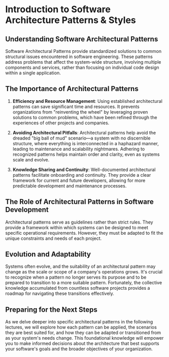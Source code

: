 # Introduction to Software Architecture Patterns & Styles

## Understanding Software Architectural Patterns

Software Architectural Patterns provide standardized solutions to common structural issues encountered in software engineering. These patterns address problems that affect the system-wide structure, involving multiple components and services, rather than focusing on individual code design within a single application.

## The Importance of Architectural Patterns

1. **Efficiency and Resource Management**: Using established architectural patterns can save significant time and resources. It prevents organizations from "reinventing the wheel" by leveraging proven solutions to common problems, which have been refined through the experiences of other projects and companies.
2. **Avoiding Architectural Pitfalls**: Architectural patterns help avoid the dreaded "big ball of mud" scenario—a system with no discernible structure, where everything is interconnected in a haphazard manner, leading to maintenance and scalability nightmares. Adhering to recognized patterns helps maintain order and clarity, even as systems scale and evolve.

3. **Knowledge Sharing and Continuity**: Well-documented architectural patterns facilitate onboarding and continuity. They provide a clear framework for current and future developers, allowing for more predictable development and maintenance processes.

## The Role of Architectural Patterns in Software Development

Architectural patterns serve as guidelines rather than strict rules. They provide a framework within which systems can be designed to meet specific operational requirements. However, they must be adapted to fit the unique constraints and needs of each project.

## Evolution and Adaptability

Systems often evolve, and the suitability of an architectural pattern may change as the scale or scope of a company's operations grows. It's crucial to recognize when a pattern no longer serves its purpose and to be prepared to transition to a more suitable pattern. Fortunately, the collective knowledge accumulated from countless software projects provides a roadmap for navigating these transitions effectively.

## Preparing for the Next Steps

As we delve deeper into specific architectural patterns in the following lectures, we will explore how each pattern can be applied, the scenarios they are best suited for, and how they can be adapted or transitioned from as your system's needs change. This foundational knowledge will empower you to make informed decisions about the architecture that best supports your software's goals and the broader objectives of your organization.
